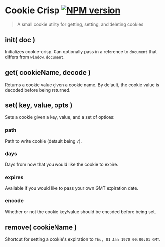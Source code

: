 # Cookie Crisp [![NPM version](https://badge.fury.io/js/cookie-crisp.png)](https://www.npmjs.com/package/cookie-crisp)
> A small cookie utility for getting, setting, and deleting cookies

## init( doc )
Initializes cookie-crisp. Can optionally pass in a reference to `document` that differs from `window.document`.

## get( cookieName, decode )
Returns a cookie value given a cookie name. By default, the cookie value is decoded before being returned.

## set( key, value, opts )
Sets a cookie given a key, value, and a set of options:

### path
Path to write cookie (default being `/`).

### days
Days from now that you would like the cookie to expire.

### expires
Available if you would like to pass your own GMT expiration date.

### encode
Whether or not the cookie key/value should be encoded before being set.

## remove( cookieName )
Shortcut for setting a cookie's expiration to `Thu, 01 Jan 1970 00:00:01 GMT`.

